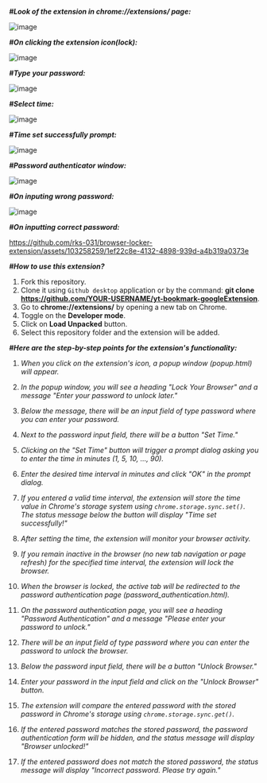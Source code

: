 **_#Look of the extension in chrome://extensions/ page:_**

![image](https://github.com/rks-031/browser-locker-extension/assets/103258259/a4f382b8-aaf9-42bd-8f0d-8e3373d35405)

**_#On clicking the extension icon(lock):_**

![image](https://github.com/rks-031/browser-locker-extension/assets/103258259/f4fe2616-e640-4d29-9639-1da9d7c98310)

**_#Type your password:_**

![image](https://github.com/rks-031/browser-locker-extension/assets/103258259/16147d93-2081-4199-b7f1-3eada70f01e7)

**_#Select time:_**

![image](https://github.com/rks-031/browser-locker-extension/assets/103258259/2ddb209e-f213-4e8f-8d1e-ddb6280a5eb3)

**_#Time set successfully prompt:_**

![image](https://github.com/rks-031/browser-locker-extension/assets/103258259/50fa048b-11a7-44b1-a667-5fdbfd2ec9ae)

**_#Password authenticator window:_**

![image](https://github.com/rks-031/browser-locker-extension/assets/103258259/9d5e803d-6449-4af7-9571-8b80caf398c7)

**_#On inputing wrong password:_**

![image](https://github.com/rks-031/browser-locker-extension/assets/103258259/b5e3ea4c-3fe6-402d-88bd-89a3c83e6f2f)

**_#On inputting correct password:_**

https://github.com/rks-031/browser-locker-extension/assets/103258259/1ef22c8e-4132-4898-939d-a4b319a0373e

***#How to use this extension?***

1. Fork this repository.
2. Clone it using `Github desktop` application or by the command: **git clone https://github.com/YOUR-USERNAME/yt-bookmark-googleExtension**.
3. Go to **chrome://extensions/** by opening a new tab on Chrome.
4. Toggle on the **Developer mode**.
5. Click on **Load Unpacked** button.
6. Select this repository folder and the extension will be added.

***#Here are the step-by-step points for the extension's functionality:***

1. _When you click on the extension's icon, a popup window (popup.html) will appear._

2. _In the popup window, you will see a heading "Lock Your Browser" and a message "Enter your password to unlock later."_

3. _Below the message, there will be an input field of type password where you can enter your password._

4. _Next to the password input field, there will be a button "Set Time."_

5. _Clicking on the "Set Time" button will trigger a prompt dialog asking you to enter the time in minutes (1, 5, 10, ..., 90)._

6. _Enter the desired time interval in minutes and click "OK" in the prompt dialog._

7. _If you entered a valid time interval, the extension will store the time value in Chrome's storage system using `chrome.storage.sync.set()`. The status message below the button will display "Time set successfully!"_

8. _After setting the time, the extension will monitor your browser activity._

9. _If you remain inactive in the browser (no new tab navigation or page refresh) for the specified time interval, the extension will lock the browser._

10. _When the browser is locked, the active tab will be redirected to the password authentication page (password_authentication.html)._

11. _On the password authentication page, you will see a heading "Password Authentication" and a message "Please enter your password to unlock."_

12. _There will be an input field of type password where you can enter the password to unlock the browser._

13. _Below the password input field, there will be a button "Unlock Browser."_

14. _Enter your password in the input field and click on the "Unlock Browser" button._

15. _The extension will compare the entered password with the stored password in Chrome's storage using `chrome.storage.sync.get()`._

16. _If the entered password matches the stored password, the password authentication form will be hidden, and the status message will display "Browser unlocked!"_

17. _If the entered password does not match the stored password, the status message will display "Incorrect password. Please try again."_
